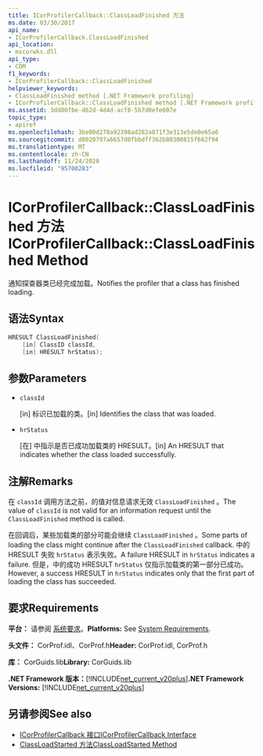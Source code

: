 ```yaml
---
title: ICorProfilerCallback::ClassLoadFinished 方法
ms.date: 03/30/2017
api_name:
- ICorProfilerCallback.ClassLoadFinished
api_location:
- mscorwks.dll
api_type:
- COM
f1_keywords:
- ICorProfilerCallback::ClassLoadFinished
helpviewer_keywords:
- ClassLoadFinished method [.NET Framework profiling]
- ICorProfilerCallback::ClassLoadFinished method [.NET Framework profiling]
ms.assetid: 3dd80fbe-d62d-4d4d-acf8-5b7d0efe607e
topic_type:
- apiref
ms.openlocfilehash: 3be00d278a92398ad282a071f3e313e5de0e65a6
ms.sourcegitcommit: d8020797a6657d0fbbdff362b80300815f682f94
ms.translationtype: MT
ms.contentlocale: zh-CN
ms.lasthandoff: 11/24/2020
ms.locfileid: "95700283"
---
```

# <a name="icorprofilercallbackclassloadfinished-method"></a><span data-ttu-id="d419a-102">ICorProfilerCallback::ClassLoadFinished 方法</span><span class="sxs-lookup"><span data-stu-id="d419a-102">ICorProfilerCallback::ClassLoadFinished Method</span></span>

<span data-ttu-id="d419a-103">通知探查器类已经完成加载。</span><span class="sxs-lookup"><span data-stu-id="d419a-103">Notifies the profiler that a class has finished loading.</span></span>  
  
## <a name="syntax"></a><span data-ttu-id="d419a-104">语法</span><span class="sxs-lookup"><span data-stu-id="d419a-104">Syntax</span></span>  
  
```cpp  
HRESULT ClassLoadFinished(  
    [in] ClassID classId,  
    [in] HRESULT hrStatus);  
```  
  
## <a name="parameters"></a><span data-ttu-id="d419a-105">参数</span><span class="sxs-lookup"><span data-stu-id="d419a-105">Parameters</span></span>

- `classId`

  <span data-ttu-id="d419a-106">\[in] 标识已加载的类。</span><span class="sxs-lookup"><span data-stu-id="d419a-106">\[in] Identifies the class that was loaded.</span></span>

- `hrStatus`

  <span data-ttu-id="d419a-107">\[在] 中指示是否已成功加载类的 HRESULT。</span><span class="sxs-lookup"><span data-stu-id="d419a-107">\[in] An HRESULT that indicates whether the class loaded successfully.</span></span>

## <a name="remarks"></a><span data-ttu-id="d419a-108">注解</span><span class="sxs-lookup"><span data-stu-id="d419a-108">Remarks</span></span>  

 <span data-ttu-id="d419a-109">在 `classId` 调用方法之前，的值对信息请求无效 `ClassLoadFinished` 。</span><span class="sxs-lookup"><span data-stu-id="d419a-109">The value of `classId` is not valid for an information request until the `ClassLoadFinished` method is called.</span></span>  
  
 <span data-ttu-id="d419a-110">在回调后，某些加载类的部分可能会继续 `ClassLoadFinished` 。</span><span class="sxs-lookup"><span data-stu-id="d419a-110">Some parts of loading the class might continue after the `ClassLoadFinished` callback.</span></span> <span data-ttu-id="d419a-111">中的 HRESULT 失败 `hrStatus` 表示失败。</span><span class="sxs-lookup"><span data-stu-id="d419a-111">A failure HRESULT in `hrStatus` indicates a failure.</span></span> <span data-ttu-id="d419a-112">但是，中的成功 HRESULT `hrStatus` 仅指示加载类的第一部分已成功。</span><span class="sxs-lookup"><span data-stu-id="d419a-112">However, a success HRESULT in `hrStatus` indicates only that the first part of loading the class has succeeded.</span></span>  
  
## <a name="requirements"></a><span data-ttu-id="d419a-113">要求</span><span class="sxs-lookup"><span data-stu-id="d419a-113">Requirements</span></span>  

 <span data-ttu-id="d419a-114">**平台：** 请参阅 [系统要求](../../get-started/system-requirements.md)。</span><span class="sxs-lookup"><span data-stu-id="d419a-114">**Platforms:** See [System Requirements](../../get-started/system-requirements.md).</span></span>  
  
 <span data-ttu-id="d419a-115">**头文件：** CorProf.idl、CorProf.h</span><span class="sxs-lookup"><span data-stu-id="d419a-115">**Header:** CorProf.idl, CorProf.h</span></span>  
  
 <span data-ttu-id="d419a-116">**库：** CorGuids.lib</span><span class="sxs-lookup"><span data-stu-id="d419a-116">**Library:** CorGuids.lib</span></span>  
  
 <span data-ttu-id="d419a-117">**.NET Framework 版本：**[!INCLUDE[net_current_v20plus](../../../../includes/net-current-v20plus-md.md)]</span><span class="sxs-lookup"><span data-stu-id="d419a-117">**.NET Framework Versions:** [!INCLUDE[net_current_v20plus](../../../../includes/net-current-v20plus-md.md)]</span></span>  
  
## <a name="see-also"></a><span data-ttu-id="d419a-118">另请参阅</span><span class="sxs-lookup"><span data-stu-id="d419a-118">See also</span></span>

- [<span data-ttu-id="d419a-119">ICorProfilerCallback 接口</span><span class="sxs-lookup"><span data-stu-id="d419a-119">ICorProfilerCallback Interface</span></span>](icorprofilercallback-interface.md)
- [<span data-ttu-id="d419a-120">ClassLoadStarted 方法</span><span class="sxs-lookup"><span data-stu-id="d419a-120">ClassLoadStarted Method</span></span>](icorprofilercallback-classloadstarted-method.md)
